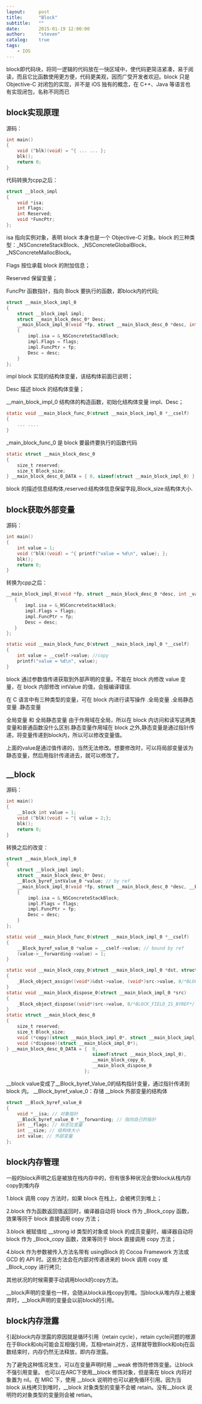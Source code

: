 ```yaml
---
layout:     post
title:      "Block"
subtitle:   ""
date:       2015-01-19 12:00:00
author:     "steven"
catalog:    true
tags:
    - IOS
---
```


block即代码块，将同一逻辑的代码放在一快区域中，使代码更简洁紧凑，易于阅读，而且它比函数使用更方便，代码更美观，因而广受开发者欢迎。block 只是 Objective-C 对闭包的实现，并不是 iOS 独有的概念，在 C++、Java 等语言也有实现闭包，名称不同而已

block实现原理
----

源码：


```Objective-C
int main()
{
    void (^blk)(void) = ^{ ... ... };
    blk();
    return 0;
}
```

代码转换为cpp之后：

```Objective-C
struct __block_impl
{
    void *isa;
    int Flags;
    int Reserved;
    void *FuncPtr;
};
```

isa 指向实例对象，表明 block 本身也是一个 Objective-C 对象。block 的三种类型：_NSConcreteStackBlock、_NSConcreteGlobalBlock、_NSConcreteMallocBlock。

Flags
按位承载 block 的附加信息；

Reserved
保留变量；

FuncPtr
函数指针，指向 Block 要执行的函数，即block内的代码;

```Objective-C
struct __main_block_impl_0
{
    struct __block_impl impl;
    struct __main_block_desc_0* Desc;
    __main_block_impl_0(void *fp, struct __main_block_desc_0 *desc, int flags=0)
    {
        impl.isa = &_NSConcreteStackBlock;
        impl.Flags = flags;
        impl.FuncPtr = fp;
        Desc = desc;
    }
};
```

impl
block 实现的结构体变量，该结构体前面已说明；

Desc
描述 block 的结构体变量；

\_\_main_block_impl_0
结构体的构造函数，初始化结构体变量 impl、Desc；

```Objective-C
static void __main_block_func_0(struct __main_block_impl_0 *__cself)
{
    ... ....
}
```
\_main_block_func_0 是 block 要最终要执行的函数代码

```Objective-C
static struct __main_block_desc_0
{
    size_t reserved;
    size_t Block_size;
} __main_block_desc_0_DATA = { 0, sizeof(struct __main_block_impl_0) };
```
block 的描述信息结构体,reserved:结构体信息保留字段,Block_size:结构体大小.


block获取外部变量
----

源码：


```Objective-C
int main()
{
    int value = 1;
    void (^blk)(void) = ^{ printf("value = %d\n", value); };
    blk();
    return 0;
}
```

转换为cpp之后：


```Objective-C
__main_block_impl_0(void *fp, struct __main_block_desc_0 *desc, int _value, int flags=0) : intValue(_intValue)
   {
       impl.isa = &_NSConcreteStackBlock;
       impl.Flags = flags;
       impl.FuncPtr = fp;
       Desc = desc;
   }
};

static void __main_block_func_0(struct __main_block_impl_0 *__cself)
{
    int value = __cself->value; //copy
    printf("value = %d\n", value);
}
```
block 通过参数值传递获取到外部声明的变量。不能在 block 内修改 value 变量，在 block 内部修改 intValue 的值，会报编译错误.

在 C 语言中有三种类型的变量，可在 block 内进行读写操作
.全局变量
.全局静态变量
.静态变量

全局变量 和 全局静态变量 由于作用域在全局，所以在 block 内访问和读写这两类变量和普通函数没什么区别.静态变量作用域在 block 之外,静态变量是通过指针传递，将变量传递到block内，所以可以修改变量值。

上面的value是通过值传递的，当然无法修改。想要修改时，可以将局部变量该为静态变量，然后用指针传递进去，就可以修改了。


__block
----

源码：


```Objective-C
int main()
{
    __block int value = 1;
    void (^blk)(void) = ^{ value = 2;};
    blk();
    return 0;
}
```

转换之后的改变：


```Objective-C
struct __main_block_impl_0
{
    struct __block_impl impl;
    struct __main_block_desc_0* Desc;
    __Block_byref_intValue_0 *value; // by ref
    __main_block_impl_0(void *fp, struct __main_block_desc_0 *desc, __Block_byref_value_0 *_value, int flags=0) : intValue(_intValue->__forwarding)
    {
        impl.isa = &_NSConcreteStackBlock;
        impl.Flags = flags;
        impl.FuncPtr = fp;
        Desc = desc;
    }
};

static void __main_block_func_0(struct __main_block_impl_0 *__cself)
{
    __Block_byref_value_0 *value = __cself->value; // bound by ref
    (value->__forwarding->value) = 1;
}

static void __main_block_copy_0(struct __main_block_impl_0 *dst, struct __main_block_impl_0 *src)
{
    _Block_object_assign((void*)&dst->value, (void*)src->value, 8/*BLOCK_FIELD_IS_BYREF*/);
}
static void __main_block_dispose_0(struct __main_block_impl_0 *src)
{
    _Block_object_dispose((void*)src->value, 8/*BLOCK_FIELD_IS_BYREF*/);
}
static struct __main_block_desc_0
{
    size_t reserved;
    size_t Block_size;
    void (*copy)(struct __main_block_impl_0*, struct __main_block_impl_0*);
    void (*dispose)(struct __main_block_impl_0*);
} __main_block_desc_0_DATA = {  0,
                                sizeof(struct __main_block_impl_0),
                                __main_block_copy_0,
                                __main_block_dispose_0
                             };
```

\_\_block value变成了\_\_Block_byref_Value_0的结构指针变量，通过指针传递到 block 内。
\_\_Block_byref_value_0：存储 \_\_block 外部变量的结构体

```Objective-C
struct __Block_byref_value_0
{
    void *__isa; // 对象指针
    __Block_byref_value_0 *__forwarding; // 指向自己的指针
    int __flags; // 标志位变量
    int __size; // 结构体大小
    int value; // 外部变量
};
```

block内存管理
----
一般的block声明之后是被放在栈内存中的，但有很多种状况会使block从栈内存copy到堆内存

1.block 调用 copy 方法时，如果 block 在栈上，会被拷贝到堆上；


2.block 作为函数返回值返回时，编译器自动将 block 作为 \_Block\_copy 函数，效果等同于 block 直接调用 copy 方法；


3.block 被赋值给 \_\_strong id 类型的对象或 block 的成员变量时，编译器自动将 block 作为 _Block_copy 函数，效果等同于 block 直接调用 copy 方法；

4.block 作为参数被传入方法名带有 usingBlock 的 Cocoa Framework 方法或 GCD 的 API 时。这些方法会在内部对传递进来的 block 调用 copy 或 \_Block\_copy 进行拷贝;

其他状况的时候需要手动调用block的copy方法。

\_\_block声明的变量也一样，会随从block从栈copy到堆。当block从堆内存上被废弃时，\_\_block声明的变量会以前block的引用。


block内存泄露
---

引起block内存泄露的原因就是循环引用（retain cycle），retain cycle问题的根源在于Block和obj可能会互相强引用，互相retain对方，这样就导致Block和obj在函数结束时，内存仍然无法释放，即内存泄露。

为了避免这种情况发生，可以在变量声明时用 \_\_weak 修饰符修饰变量。让block不强引用变量。
也可以在ARC下使用\_\_block 修饰对象，但是需在 block 内将对象置为 nil。在 MRC 下，使用 \_\_block 说明符也可以避免循环引用。因为当 block 从栈拷贝到堆时，\_\_block 对象类型的变量不会被 retain。没有__block 说明符的对象类型的变量则会被 retian。
